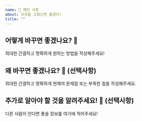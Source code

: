 ```yaml
---
name: 🙌 제안 사항
about: 이것을 고쳤으면 좋겠다!
title: ""
---
```


## 어떻게 바꾸면 좋겠나요? 🤩

최대한 간결하고 명확하게 원하는 방법을 작성해주세요!

## 왜 바꾸면 좋겠나요? 🤔 (선택사항)

최대한 간결하고 명확하게 현재의 문제점 또는 부족한 점을 작성해주세요.

## 추가로 알아야 할 것을 알려주세요! 🥺 (선택사항)

다른 사람이 안다면 좋을 정보를 여기에 적어주세요!
